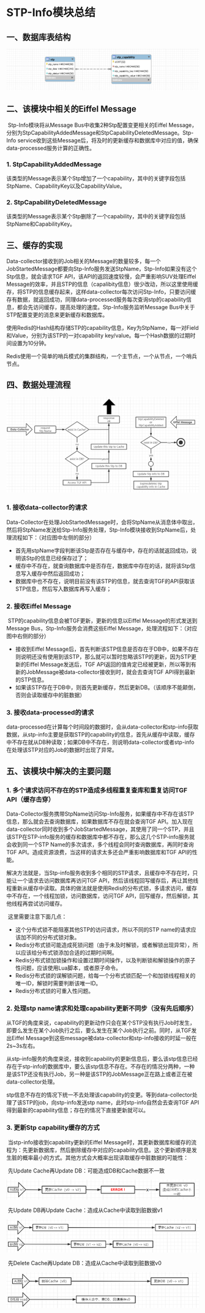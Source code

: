 # STP-Info模块总结

## 一、数据库表结构

![alt data-collector-db](./image/stp-info-db.png)

## 二、该模块中相关的Eiffel Message

​		Stp-Info模块将从Message Bus中收集2种Stp配置变更相关的Eiffel Message，分别为StpCapabilityAddedMessage和StpCapabilityDeletedMessage。Stp-Info service收到这些Message后，将及时的更新缓存和数据库中对应的值，确保data-processed服务计算的正确性。

### 1. StpCapabilityAddedMessage

​		该类型的Message表示某个Stp增加了一个capability，其中的关键字段包括StpName、CapabilityKey以及CapabilityValue。

### 2. StpCapabilityDeletedMessage

​		该类型的Message表示某个Stp删除了一个capability，其中的关键字段包括StpName和CapabilityKey。

## 三、缓存的实现

​		Data-collector接收到的Job相关的Message的数量较多，每一个JobStartedMessage都要向Stp-Info服务发送StpName，Stp-Info如果没有这个Stp信息，就会请求TGF API，该API的返回速度较慢，会严重影响SUV处理Eiffel Message的效率，并且STP的信息（capalibity信息）很少改动，所以这里使用缓存，将STP的信息缓存起来，这样data-collector每次访问Stp-Info，只要访问缓存有数据，就返回成功，同理data-processed服务每次查询stp的capability信息，都会先访问缓存，提高处理的速度。Stp-Info服务监听Message Bus中关于STP配置变更的消息来更新缓存和数据库。

​		使用Redis的Hash结构存储STP的capability信息，Key为StpName，每一对Field和Value，分别为该STP的一对capability key/value。每一个Hash数据的过期时间设置为10分钟。

​		Redis使用一个简单的哨兵模式的集群结构，一个主节点，一个从节点，一个哨兵节点。

## 四、数据处理流程

![alt data-collector-db](./image/stp-info-flow.png)

### 1. 接收data-collector的请求

​		Data-Collector在处理JobStartedMessage时，会将StpName从消息体中取出，然后将StpName发送给Stp-Info服务处理，Stp-Info模块接收到StpName后，处理流程如下：（对应图中左侧的部分）

- 首先用stpName字段判断该Stp是否存在与缓存中，存在的话就返回成功，说明该Stp的信息已经保存过了；
- 缓存中不存在，就查询数据库中是否存在，数据库中存在的话，就将该Stp信息写入缓存中然后返回成功；
- 数据库中也不存在，说明目前没有该STP的信息，就去查询TGF的API获取该STP信息，然后写入数据库再写入缓存；

### 2. 接收Eiffel Message

​		STP的capability信息会被TGF更新，更新的信息以Eiffel Message的形式发送到Message Bus，Stp-Info服务会消费这些Eiffel Message，处理流程如下：（对应图中右侧的部分）

- 接收到Eiffel Message后，首先判断该STP信息是否存在于DB中，如果不存在则说明还没有使用到该STP，那么就可以暂时忽略该STP的更新，因为STP更新的Eiffel Message发送后，TGF API返回的值肯定已经被更新，所以等到有新的JobMessage被data-collector接收到时，就会去查询TGF API得到最新的STP信息。
- 如果该STP存在于DB中，则首先更新缓存，然后更新DB。（该顺序不能颠倒，否则会读取缓存中的脏数据）

### 3. 接收data-processed的请求

​		data-processed在计算每个时间段的数据时，会从data-collector和stp-info获取数据，从stp-info主要是获取STP的capability的信息，首先从缓存中读取，缓存中不存在就从DB种读取；如果DB中不存在，则说明data-collector或者stp-info在处理该STP对应的Job的数据时出现了异常。

## 五、该模块中解决的主要问题

### 1. 多个请求访问不存在的STP造成多线程重复查库和重复访问TGF API（缓存击穿）

​		Data-Collector服务携带StpName访问Stp-Info服务，如果缓存中不存在该STP信息，那么就会去查询数据库，如果数据库不存在就会查询TGF API。加入现在data-collector同时收到多个JobStartedMessage，其使用了同一个STP，并且该STP在STP-info服务的缓存和数据库中都不存在，那么这几个STP-info服务就会收到同一个STP Name的多次请求，多个线程会同时查询数据库，再同时查询TGF API。造成资源浪费，当这样的请求太多还会严重影响数据库和TGF API的性能。

​		解决方法就是，当Stp-info服务收到多个相同的STP请求，且缓存中不存在时，只能让一个请求去访问数据库再访问TGF API，然后该线程回写缓存后，再让其他线程重新从缓存中读取。具体的做法就是使用Redis的分布式锁，多请求访问，缓存中不存在，一个线程加锁，访问数据库，访问TGF API，回写缓存，然后解锁，其他线程再尝试访问缓存。

​		这里需要注意下面几点：

- 这个分布式锁不能阻塞其他STP的访问请求，所以不同的STP name的请求应该加不同的分布式锁对象。
- Redis分布式锁可能造成死锁问题（由于未及时解锁，或者解锁出现异常），所以应该给分布式锁添加合适的过期时间啊。
- Redis分布式锁加锁操作和设置过期时间操作，以及判断锁和解锁操作的原子性问题，应该使用Lua脚本，或者原子命令。
- Redis分布式锁的误解锁问题，给每一个分布式锁匹配一个和加锁线程相关的唯一ID，解锁时需要判断该唯一ID。
- Redis分布式锁的可重入性问题。

### 2.  处理stp name请求和处理capability更新不同步（没有先后顺序）

​		从TGF的角度来说，capability的更新动作只会在某个STP没有执行Job时发生，即要么发生在某个Job执行之后，要么发生在某个Job执行之前。同时，从TGF发出Eiffel Message到这些message被data-collector和stp-info接收的时延一般在2s~3s左右。

​		从stp-info服务的角度来说，接收到capability的更新信息后，要么该stp信息已经存在于stp-info的数据库中，要么该stp信息不存在。不存在的情况分两种，一种是该STP还没有执行Job，另一种是该STP的JobMessage正在路上或者正在被data-collector处理。

​		stp信息不存在的情况下统一不去处理该capability的变更。等到data-collector处理了该STP的job，向stp-info发送stp name，此时stp-info自然会去查询TGF API得到最新的capability信息；存在的情况下直接更新就可以。

### 3. 更新Stp capability缓存的方式

​		当stp-info接收到capability更新的Eiffel Message时，其更新数据库和缓存的流程为：先更新数据库，然后删除缓存中对应的capability信息。这个更新顺序是发生脏的概率最小的方式。其他方式会大概率出现读取缓存中脏数据的可能性：

​		先Update Cache再Update DB：可能造成DB和Cache数据不一致

![alt data-collector-db](./image/update-cache-update-db.png)

​		先Update DB再Update Cache：造成从Cache中读取到脏数据v1

![alt data-collector-db](./image/update-db-update-cache.png)

​		先Delete Cache再Update DB：造成从Cache中读取到脏数据v0

![alt data-collector-db](./image/delete-cache-update-db.png)